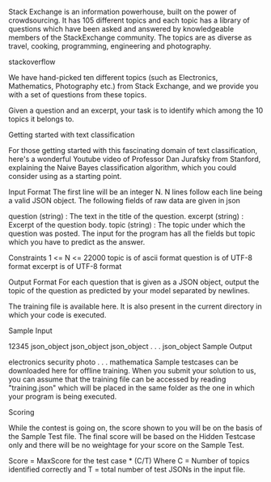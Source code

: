 Stack Exchange is an information powerhouse, built on the power of crowdsourcing. It has 105 different topics and each topic has a library of questions which have been asked and answered by knowledgeable members of the StackExchange community. The topics are as diverse as travel, cooking, programming, engineering and photography.

stackoverflow

We have hand-picked ten different topics (such as Electronics, Mathematics, Photography etc.) from Stack Exchange, and we provide you with a set of questions from these topics.

Given a question and an excerpt, your task is to identify which among the 10 topics it belongs to.

Getting started with text classification

For those getting started with this fascinating domain of text classification, here's a wonderful Youtube video of Professor Dan Jurafsky from Stanford, explaining the Naive Bayes classification algorithm, which you could consider using as a starting point.


Input Format
The first line will be an integer N. N lines follow each line being a valid JSON object. The following fields of raw data are given in json

question (string) : The text in the title of the question.
excerpt (string) : Excerpt of the question body.
topic (string) : The topic under which the question was posted.
The input for the program has all the fields but topic which you have to predict as the answer.

Constraints
1 <= N <= 22000
topic is of ascii format
question is of UTF-8 format
excerpt is of UTF-8 format

Output Format
For each question that is given as a JSON object, output the topic of the question as predicted by your model separated by newlines.

The training file is available here. It is also present in the current directory in which your code is executed.

Sample Input

12345
json_object
json_object
json_object
.
.
.
json_object
Sample Output

electronics
security
photo
.
.
.
mathematica
Sample testcases can be downloaded here for offline training. When you submit your solution to us, you can assume that the training file can be accessed by reading "training.json" which will be placed in the same folder as the one in which your program is being executed.

Scoring

While the contest is going on, the score shown to you will be on the basis of the Sample Test file. The final score will be based on the Hidden Testcase only and there will be no weightage for your score on the Sample Test.

Score = MaxScore for the test case * (C/T)
Where C = Number of topics identified correctly and
T = total number of test JSONs in the input file.
